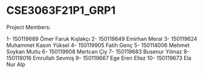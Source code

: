 # CSE3063F21P1_GRP1

Project Members:

1- 150119689 Ömer Faruk Kışlakçı
2- 150119649 Emirhan Meral
3- 150119624 Muhammet Kasım Yüksel
4- 150119905 Fatih Genç
5- 150114006 Mehmet Soykan Mutlu
6- 150119908 Mertcan Çiy
7- 150119683 Busenur Yılmaz
8- 150119016 Emrullah Sevmiş
9- 150119667 Ege Eren Ellez
10- 150119673 Ela Nur Alp
